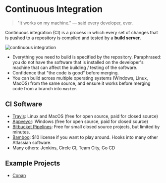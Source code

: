 # Continuous Integration

> "It works on my machine." &mdash; said every developer, ever.

Continuous integration (CI) is a process in which every set of changes that is pushed to a repository is compiled and tested by a **build server**.

![continuous integration](http://www.continuousintegrationtools.com/cicycle.jpg)

* Everything you need to build is specified by the repository. Paraphrased: you do not have the software that is installed on the developer's machine that can affect the building / testing of the software.
* Confidence that "the code is good" before merging.
* You can build across multiple operating systems (Windows, Linux, MacOS) from the same source, and ensure it works before merging code from a branch into `master`.

## CI Software

* [Travis](https://travis-ci.org/): Linux and MacOS (free for open source, paid for closed source)
* [Appveyor](https://ci.appveyor.com/): Windows (free for open source, paid for closed source)
* [Bitbucket Pipelines](https://bitbucket.org/product/features/pipelines): Free for small closed source projects, but limited by minutes.
* [Bamboo](https://www.atlassian.com/software/bamboo): $10 license if you want to play around. Hooks into many other Atlassian software.
* Many others: Jenkins, Circle CI, Team City, Go CD

## Example Projects

* [Conan](https://github.com/conan-io/conan)
